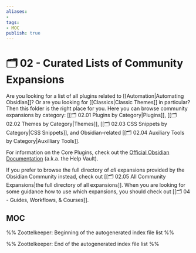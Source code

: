 ```yaml
---
aliases:
- 
tags: 
- MOC
publish: true
---
```


# 🗂️ 02 - Curated Lists of Community Expansions

Are you looking for a list of all plugins related to [[Automation|Automating Obsidian]]? Or are you looking for [[Classics|Classic Themes]] in particular? Then this folder is the right place for you. Here you can browse community expansions by category: [[🗂️ 02.01 Plugins by Category|Plugins]], [[🗂️ 02.02 Themes by Category|Themes]], [[🗂️ 02.03 CSS Snippets by Category|CSS Snippets]], and Obsidian-related [[🗂️ 02.04 Auxiliary Tools by Category|Auxilliary Tools]].

For information on the Core Plugins, check out the [Official Obsidian Documentation](https://help.obsidian.md/Plugins/Core+plugins) (a.k.a. the Help Vault).

If you prefer to browse the full directory of *all* expansions provided by the Obsidian Community instead, check out [[🗂️ 02.05 All Community Expansions|the full directory of all expansions]]. When you are looking for some guidance how to use which expansions, you should check out [[🗂️ 04 - Guides, Workflows, & Courses]]. 

## MOC

%% Zoottelkeeper: Beginning of the autogenerated index file list  %%

%% Zoottelkeeper: End of the autogenerated index file list  %%